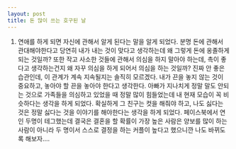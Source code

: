 ```yaml
---
layout: post
title: 돈 많이 쓰는 호구된 날
---
```


1. 연애를 하게 되면 자신에 관해서 알게 된다는 말을 알게 되었다. 분명 돈에 관해서 관대해야한다고 당연히 내가 내는 것이 맞다고 생각하는데 왜 그렇게 돈에 옹졸하게 되는 것일까? 또한 작고 사소한 것들에 관해서 의심을 하지 말아야 하는데, 촉이 좋다고 생각하는건지 왜 자꾸 의심을 하게 되어서 의심을 하는 것일까? 진짜 안 좋은 습관인데, 이 관계가 계속 지속될지는 솔직히 모르겠다. 내가 끈을 놓지 않는 것이 중요하고, 놓아야 할 끈을 놓아야 한다고 생각한다. 아빠가 지나치게 정말 말도 안되는 것으로 가족들을 의심하고 있었을 때 정말 많이 힘들었는데 내 현재 모습이 꼭 비슷하다는 생각을 하게 되었다. 확실하게 그 친구는 컷을 해줘야 하고, 나도 싫다는 것은 정말 싫다는 것을 이야기를 해야한다는 생각을 하게 되었다. 페이스북에서 연인 두명이 테그했는데 결국은 결혼을 할 확률이 가장 높은 사람은 양보를 많이 하는 사람이 아니라 두 명이서 스스로 결정을 하는 커플이 높다고 했으니깐 나도 바뀌도록 해보자....